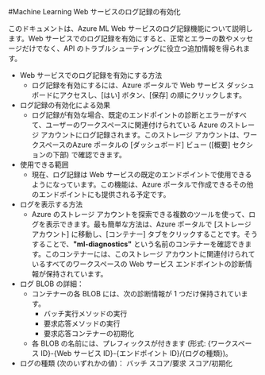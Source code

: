 <properties 
	pageTitle="Machine Learning Web サービスのログ記録の有効化 | Azure" 
	description="Machine Learning Web サービスのログ記録を有効にする方法について説明します。" 
	services="machine-learning" 
	documentationCenter="" 
	authors="raymondlaghaeian" 
	manager="paulettm" 
	editor="cgronlun"/>

<tags
	ms.service="machine-learning"
	ms.devlang="na"
	ms.topic="article"
	ms.tgt_pltfrm=""
	ms.workload="big-data" 
	ms.date="02/12/2015"
	ms.author="raymondl,garye"/>

#Machine Learning Web サービスのログ記録の有効化  

このドキュメントは、Azure ML Web サービスのログ記録機能について説明します。Web サービスでのログ記録を有効にすると、正常とエラーの数やメッセージだけでなく、API のトラブルシューティングに役立つ追加情報を得られます。

-	Web サービスでのログ記録を有効にする方法   
	-	ログ記録を有効にするには、Azure ポータルで Web サービス ダッシュボードにアクセスし、[はい] ボタン、[保存] の順にクリックします。  
-	ログ記録の有効化による効果  
	-	ログ記録が有効な場合、既定のエンドポイントの診断とエラーがすべて、ユーザーのワークスペースに関連付けられている Azure のストレージ アカウントにログ記録されます。このストレージ アカウントは、ワークスペースのAzure ポータルの [ダッシュボード] ビュー ([概要] セクションの下部) で確認できます。  
-	使用できる範囲  
	-	現在、ログ記録は Web サービスの既定のエンドポイントで使用できるようになっています。この機能は、Azure ポータルで作成できるその他のエンドポイントにも提供される予定です。  
-	ログを表示する方法  
	-	Azure のストレージ アカウントを探索できる複数のツールを使って、ログを表示できます。最も簡単な方法は、Azure ポータルで [ストレージ アカウント] に移動し、[コンテナー] タブをクリックすることです。そうすることで、**"ml-diagnostics"** という名前のコンテナーを確認できます。このコンテナーには、このストレージ アカウントに関連付けられているすべてのワークスペースの Web サービス エンドポイントの診断情報が保持されています。  
-	ログ BLOB の詳細：  
	-	コンテナーの各 BLOB には、次の診断情報が 1 つだけ保持されています。
		-	バッチ実行メソッドの実行  
		-	要求応答メソッドの実行  
		-	要求応答コンテナーの初期化  
	-	各 BLOB の名前には、プレフィックスが付きます (形式: {ワークスペース ID}-{Web サービス ID}-{エンドポイント ID}/{ログの種類})。  
-	ログの種類 (次のいずれかの値)：
バッチ
スコア/要求
スコア/初期化  


<!--HONumber=54-->